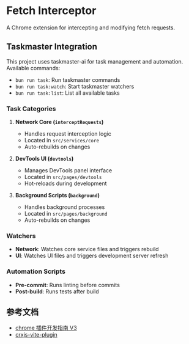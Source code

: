 # Fetch Interceptor

A Chrome extension for intercepting and modifying fetch requests.

## Taskmaster Integration

This project uses taskmaster-ai for task management and automation. Available commands:

- `bun run task`: Run taskmaster commands
- `bun run task:watch`: Start taskmaster watchers
- `bun run task:list`: List all available tasks

### Task Categories

1. **Network Core (`interceptRequests`)**
   - Handles request interception logic
   - Located in `src/services/core`
   - Auto-rebuilds on changes

2. **DevTools UI (`devtools`)**
   - Manages DevTools panel interface
   - Located in `src/pages/devtools`
   - Hot-reloads during development

3. **Background Scripts (`background`)**
   - Handles background processes
   - Located in `src/pages/background`
   - Auto-rebuilds on changes

### Watchers

- **Network**: Watches core service files and triggers rebuild
- **UI**: Watches UI files and triggers development server refresh

### Automation Scripts

- **Pre-commit**: Runs linting before commits
- **Post-build**: Runs tests after build

## 参考文档

- [chrome 插件开发指南 V3](https://juejin.cn/post/7173567493871501325)
- [crxjs-vite-plugin](https://crxjs.dev/vite-plugin/concepts/manifest)
